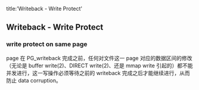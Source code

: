 title:'Writeback - Write Protect'
## Writeback - Write Protect





### write protect on same page

page 在 PG_writeback 完成之前，任何对文件这一 page 对应的数据区间的修改（无论是 buffer write(2)、DIRECT write(2)、还是 mmap write 引起的）都不能并发进行，这一写操作必须等待之前的 writeback 完成之后才能继续进行，从而防止 data corruption。






